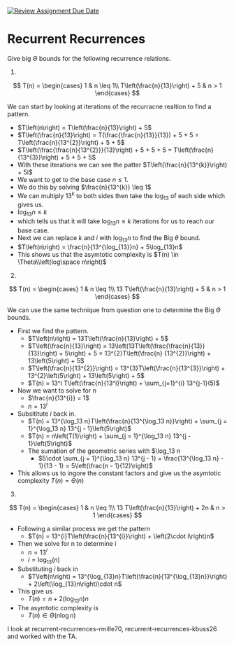 [![Review Assignment Due Date](https://classroom.github.com/assets/deadline-readme-button-24ddc0f5d75046c5622901739e7c5dd533143b0c8e959d652212380cedb1ea36.svg)](https://classroom.github.com/a/8KYthzwp)
# Recurrent Recurrences

Give big $\Theta$ bounds for the following recurrence relations.

1.
$$ T(n) =
    \begin{cases}
        1 & n \leq 1\\
        T\left(\frac{n}{13}\right) + 5 & n > 1
    \end{cases}
$$

We can start by looking at iterations of the recurracne realtion to find a pattern.
- $T\left(n\right) = T\left(\frac{n}{13}\right) + 5$
- $T\left(\frac{n}{13}\right) = T(\frac{\frac{n}{13}}{13}) + 5 + 5 = T\left(\frac{n}{13^{2}}\right) + 5 + 5$
- $T\left(\frac{\frac{n}{13^{2}}}{13}\right) + 5 + 5 + 5 = T\left(\frac{n}{13^{3}}\right) + 5 + 5 + 5$
- With these iterations we can see the patter $T\left(\frac{n}{13^{k}}\right) + 5i$
- We want to get to the base case $n \leq 1$.
- We do this by solving $\frac{n}{13^{k}} \leq 1$
- We can multiply $13^{k}$ to both sides then take the $\log_{13}$ of each side which gives us.
- $\log_{13}n \leq k$
- which tells us that it will take $\log_{13}n \leq k$ iterations for us to reach our base case.
- Next we can replace $k$ and $i$ with $\log_{13}n$ to find the Big $\theta$ bound.
- $T\left(n\right) = \frac{n}{13^{\log_{13}}n} + 5\log_{13}n$
- This shows us that the asymtotic complexity is $T(n) \in \Theta\\left(log\space n\right)$
   
2.
$$ T(n) =
    \begin{cases}
        1 & n \leq 1\\
        13 T\left(\frac{n}{13}\right) + 5 & n > 1
    \end{cases}
$$

We can use the same technique from question one to determine the Big $\Theta$ bounds.
- First we find the pattern. 
    - $T\left(n\right) = 13T\left(\frac{n}{13}\right) + 5$
    -  $T\left(\frac{n}{13}\right) = 13\left(13T\left(\frac{\frac{n}{13}}{13}\right) + 5\right) + 5 = 13^{2}T\left(\frac\{n}                    {13^{2}}\right) + 13\left(5\right) + 5$
    - $T\left(\frac{n}{13^{2}}\right) = 13^{3}T\left(\frac{n}{13^{3}}\right) + 13^{2}\left(5\right) + 13\left(5\right) + 5$
    - $T(n) = 13^i T\left(\frac{n}{13^i}\right) + \sum_{j=1}^{i} 13^{j-1}(5)$
- Now we want to solve for n
    - $\frac{n}{13^{i}} = 1$
    - $n = 13^{i}$
- Subsititute $i$ back in.
    - $T(n) = 13^{\log_13 n}T\left(\frac{n}{13^{\log_13 n}}\right) + \sum_{j = 1}^{\log_13 n} 13^{j - 1}\left(5\right)$
    - $T(n) = n\left(T(1)\right) + \sum_{j = 1}^{\log_13 n} 13^{j - 1}\left(5\right)$
    - The sumation of the geometric series with $\log_13 n
        - $5\cdot \sum_{j = 1}^{\log_13 n} 13^{j - 1} = \frac{13^{\log_13 n} - 1}{13 - 1} = 5\left(\frac{n - 1}{12}\right)$ 
- This allows us to ingore the constant factors and give us the asymtotic complexity $T(n) = \Theta\left(n\right)$

3.
$$ T(n) =
    \begin{cases}
        1 & n \leq 1\\
        13 T\left(\frac{n}{13}\right) + 2n & n > 1
    \end{cases}
$$

- Following a similar process we get the pattern 
    - $T(n)  = 13^{i}T\left(\frac{n}{13^{i}}\right) + \left(2\cdot i\right)n$
- Then we solve for n to determine i
    - $n = 13^{i}$
    - $i  = \log_{13} \left(n\right)$
- Substituting $i$ back in
    - $T\left(n\right) = 13^{\log_{13}n}T\left(\frac{n}{13^{\log_{13}n}}\right) + 2\left(\log_{13}n\right)\cdot n$
- This give us
    - $T\left(n\right) = n + 2\left(\log_{13}n\right)n$
- The asymtotic complexity is
    - $T\left(n\right) \in \Theta \left(n\log n\right)$
 
I look at recurrent-recurrences-rmille70, recurrent-recurrences-kbuss26 and worked with the TA. 
